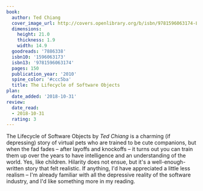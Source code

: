 ```yaml
---
book:
  author: Ted Chiang
  cover_image_url: http://covers.openlibrary.org/b/isbn/9781596063174-L.jpg
  dimensions:
    height: 21.0
    thickness: 1.9
    width: 14.9
  goodreads: '7886338'
  isbn10: '1596063173'
  isbn13: '9781596063174'
  pages: 150
  publication_year: '2010'
  spine_color: '#ccc5ba'
  title: The Lifecycle of Software Objects
plan:
  date_added: '2018-10-31'
review:
  date_read:
  - 2018-10-31
  rating: 3
---
```


The Lifecycle of Software Objects by *Ted Chiang* is a charming (if depressing) story of virtual pets who are trained to be cute companions, but when the fad fades – after layoffs and knockoffs – it turns out you can train them up over the years to have intelligence and an understanding of the world. Yes, like children. Hilarity does not ensue, but it's a well-enough-written story that felt realistic. If anything, I'd have appreciated a little less realism – I'm already familiar with all the depressive reality of the software industry, and I'd like something more in my reading.
